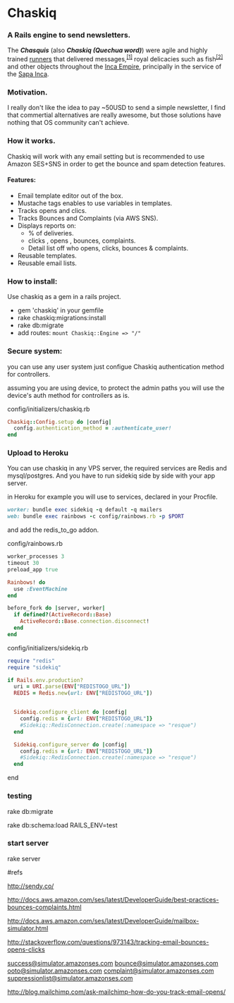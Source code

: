 # Chaskiq

### A Rails engine to send newsletters.

<p>The <i><b>Chasquis</b></i> (also <i><b>Chaskiq (Quechua word)</b></i>) were agile and highly trained <a title="Running" href="/wiki/Running">runners</a> that delivered messages,<sup class="reference" id="cite_ref-1"><a href="#cite_note-1"><span>[</span>1<span>]</span></a></sup> royal delicacies such as fish<sup class="reference" id="cite_ref-2"><a href="#cite_note-2"><span>[</span>2<span>]</span></a></sup> and other objects throughout the <a title="Inca Empire" href="/wiki/Inca_Empire">Inca Empire</a>, principally in the service of the <a title="Sapa Inca" href="/wiki/Sapa_Inca">Sapa Inca</a>.</p>

### Motivation.

I really don't like the idea to pay ~50USD to send a simple newsletter, I find that commertial alternatives are really awesome, but those solutions have nothing that OS community can't achieve.

### How it works.

Chaskiq will work with any email setting but is recommended to use Amazon SES+SNS in order to get the bounce and spam detection features.

#### Features:

+ Email template editor out of the box.
+ Mustache tags enables to use variables in templates.
+ Tracks opens and clics.
+ Tracks Bounces and Complaints (via AWS SNS).
+ Displays reports on:
  + % of deliveries.
  + clicks , opens , bounces, complaints.
  + Detail list off who opens, clicks, bounces & complaints.
+ Reusable templates.
+ Reusable email lists.


### How to install:

Use chaskiq as a gem in a rails project.

+ gem 'chaskiq' in your gemfile
+ rake chaskiq:migrations:install
+ rake db:migrate
+ add routes:
  ```mount Chaskiq::Engine => "/"```

### Secure system:

you can use any user system just configue Chaskiq authentication method for controllers.

assuming you are using device, to protect the admin paths you will use the device's auth method for controllers as is.

config/initializers/chaskiq.rb

```ruby
Chaskiq::Config.setup do |config|
  config.authentication_method = :authenticate_user!
end
```


### Upload to Heroku

You can use chaskiq in any VPS server, the required services are Redis and mysql/postgres. And you have to run sidekiq side by side with your app server.

in Heroku for example you will use to services, declared in your Procfile.

```ruby
worker: bundle exec sidekiq -q default -q mailers
web: bundle exec rainbows -c config/rainbows.rb -p $PORT
```
and add the redis_to_go addon.

config/rainbows.rb
```ruby
worker_processes 3
timeout 30
preload_app true

Rainbows! do
  use :EventMachine
end

before_fork do |server, worker|
  if defined?(ActiveRecord::Base)
    ActiveRecord::Base.connection.disconnect!
  end
end
```

config/initializers/sidekiq.rb
```ruby
require "redis"
require "sidekiq"

if Rails.env.production?
  uri = URI.parse(ENV["REDISTOGO_URL"])
  REDIS = Redis.new(url: ENV["REDISTOGO_URL"])


  Sidekiq.configure_client do |config|
    config.redis = {url: ENV["REDISTOGO_URL"]}
    #Sidekiq::RedisConnection.create(:namespace => "resque")
  end

  Sidekiq.configure_server do |config|
    config.redis = {url: ENV["REDISTOGO_URL"]}
    #Sidekiq::RedisConnection.create(:namespace => "resque")
  end
```


end

### testing

rake db:migrate

rake db:schema:load RAILS_ENV=test

### start server

rake server


#refs


http://sendy.co/

http://docs.aws.amazon.com/ses/latest/DeveloperGuide/best-practices-bounces-complaints.html

http://docs.aws.amazon.com/ses/latest/DeveloperGuide/mailbox-simulator.html

http://stackoverflow.com/questions/973143/tracking-email-bounces-opens-clicks

success@simulator.amazonses.com
bounce@simulator.amazonses.com
ooto@simulator.amazonses.com
complaint@simulator.amazonses.com
suppressionlist@simulator.amazonses.com

http://blog.mailchimp.com/ask-mailchimp-how-do-you-track-email-opens/